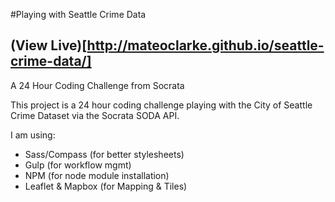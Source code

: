 #Playing with Seattle Crime Data

## (View Live)[http://mateoclarke.github.io/seattle-crime-data/]

A 24 Hour Coding Challenge from Socrata

This project is a 24 hour coding challenge playing with the City of Seattle Crime Dataset via the Socrata SODA API. 

I am using:
- Sass/Compass (for better stylesheets)
- Gulp (for workflow mgmt)
- NPM (for node module installation)
- Leaflet & Mapbox (for Mapping & Tiles)